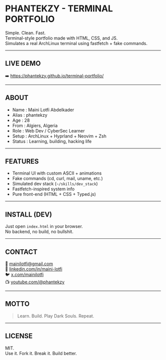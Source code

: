 # PHANTEKZY - TERMINAL PORTFOLIO

Simple. Clean. Fast.  
Terminal-style portfolio made with HTML, CSS, and JS.  
Simulates a real ArchLinux terminal using fastfetch + fake commands.

---

## LIVE DEMO

➡️ https://phantekzy.github.io/terminal-portfolio/

---

## ABOUT

- Name     : Maini Lotfi Abdelkader
- Alias    : phantekzy
- Age      : 28
- From     : Algiers, Algeria
- Role     : Web Dev / CyberSec Learner
- Setup    : ArchLinux + Hyprland + Neovim + Zsh
- Status   : Learning, building, hacking life

---

## FEATURES

- Terminal UI with custom ASCII + animations  
- Fake commands (cd, curl, mail, uname, etc.)  
- Simulated dev stack (`~/skills/dev_stack`)  
- Fastfetch-inspired system info  
- Pure front-end (HTML + CSS + Typed.js)

---

## INSTALL (DEV)

Just open `index.html` in your browser.  
No backend, no build, no bullshit.

---

## CONTACT

📧 mainilotfi@gmail.com  
🔗 [linkedin.com/in/maini-lotfi](https://linkedin.com/in/maini-lotfi)  
🐦 [x.com/mainilotfi](https://x.com/mainilotfi)  
📺 [youtube.com/@phantekzy](https://youtube.com/@phantekzy)

---

## MOTTO

> Learn. Build. Play Dark Souls. Repeat.

---

## LICENSE

MIT.  
Use it. Fork it. Break it. Build better.

